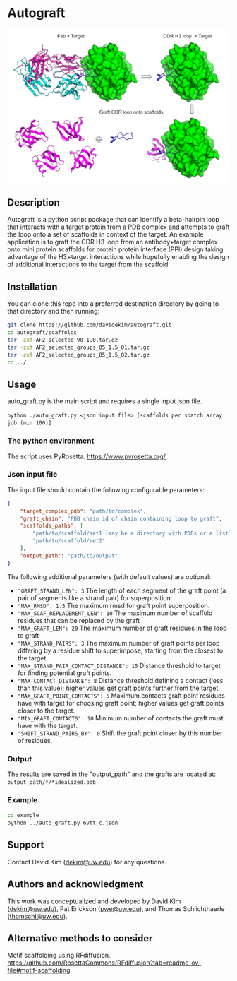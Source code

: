 # Autograft

![header.png](./header.png)

## Description
Autograft is a python script package that can identify a beta-hairpin loop that interacts with a target protein from a PDB complex and attempts to graft the loop onto a set of scaffolds in context of the target. An example application is to graft the CDR H3 loop from an antibody+target complex onto mini protein scaffolds for protein protein interface (PPI) design taking advantage of the H3+target interactions while hopefully enabling the design of additional interactions to the target from the scaffold.   

## Installation
You can clone this repo into a preferred destination directory by going to that directory and then running:

```sh
git clone https://github.com/davidekim/autograft.git
cd autograft/scaffolds
tar -zxf AF2_selected_90_1.0.tar.gz
tar -zxf AF2_selected_groups_85_1.5_01.tar.gz
tar -zxf AF2_selected_groups_85_1.5_02.tar.gz
cd ../
```

## Usage
auto_graft.py is the main script and requires a single input json file.

`python ./auto_graft.py <json input file> [scaffolds per sbatch array job (min 100)]`

### The python environment
The script uses PyRosetta. https://www.pyrosetta.org/

### Json input file
The input file should contain the following configurable parameters:

```json
{
    "target_complex_pdb": "path/to/complex",
    "graft_chain": "PDB chain id of chain containing loop to graft",
    "scaffolds_paths": [
        "path/to/scaffold/set1 (may be a directory with PDBs or a list)",
        "path/to/scaffold/set2"
    ],
    "output_path": "path/to/output"
}
```
The following additional parameters (with default values) are optional:

-  `"GRAFT_STRAND_LEN": 3`
The length of each segment of the graft point (a pair of segments like a strand pair) for superposition
- `"MAX_RMSD": 1.5`
The maximum rmsd for graft point superposition.
- `"MAX_SCAF_REPLACEMENT_LEN": 10`
The maximum number of scaffold residues that can be replaced by the graft
- `"MAX_GRAFT_LEN": 20`
The maximum number of graft residues in the loop to graft
- `"MAX_STRAND_PAIRS": 3`
The maximum number of graft points per loop differing by a residue shift to superimpose, starting from the closest to the target.
-  `"MAX_STRAND_PAIR_CONTACT_DISTANCE": 15`
Distance threshold to target for finding potential graft points.
-  `"MAX_CONTACT_DISTANCE": 8`
Distance threshold defining a contact (less than this value); higher values get graft points further from the target. 
-  `"MAX_GRAFT_POINT_CONTACTS": 5`
Maximum contacts graft point residues have with target for choosing graft point; higher values get graft points closer to the target.
-  `"MIN_GRAFT_CONTACTS": 10`
Minimum number of contacts the graft must have with the target.
-  `"SHIFT_STRAND_PAIRS_BY": 0`
Shift the graft point closer by this number of residues.

### Output
The results are saved in the "output_path" and the grafts are located at:
`output_path/*/*idealized.pdb` 

### Example
```sh
cd example
python ../auto_graft.py 6vtt_c.json
```

## Support
Contact David Kim (dekim@uw.edu) for any questions.

## Authors and acknowledgment
This work was conceptualized and developed by David Kim (dekim@uw.edu), Pat Erickson (pwe@uw.edu), and Thomas Schlichthaerle (thomschl@uw.edu).

## Alternative methods to consider
Motif scaffolding using RFdiffusion. https://github.com/RosettaCommons/RFdiffusion?tab=readme-ov-file#motif-scaffolding
